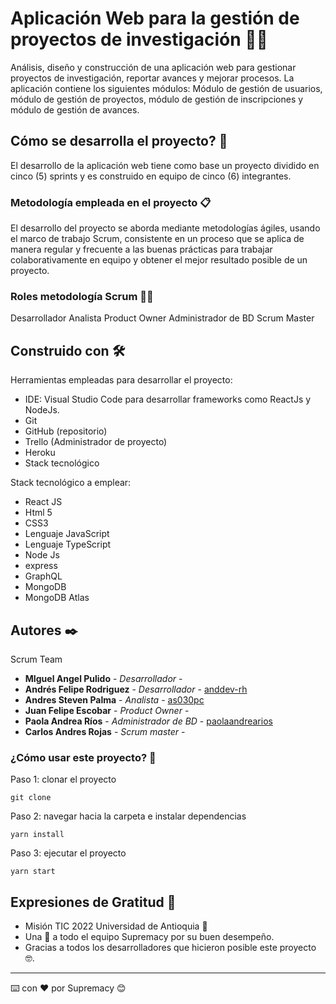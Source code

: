 # Aplicación Web para la gestión de proyectos de investigación 🧑‍🔬

Análisis, diseño y construcción de una aplicación web para gestionar proyectos de investigación, reportar avances y mejorar procesos. La aplicación contiene los siguientes módulos: Módulo de gestión de usuarios, módulo de gestión de proyectos, módulo de gestión de inscripciones y módulo de gestión de avances.

## Cómo se desarrolla el proyecto? 🚀

El desarrollo de la aplicación web tiene como base un proyecto dividido en cinco (5) sprints y es construido en equipo de cinco (6) integrantes.

### Metodología empleada en el proyecto 📋

El desarrollo del proyecto se aborda mediante metodologías ágiles, usando el marco de trabajo Scrum, consistente en un proceso que se aplica de
manera regular y frecuente a las buenas prácticas para trabajar colaborativamente en equipo y obtener el mejor resultado posible de un proyecto.

### Roles metodología Scrum 👨‍💻

Desarrollador
Analista
Product Owner
Administrador de BD
Scrum Master

## Construido con 🛠️

Herramientas empleadas para desarrollar el proyecto:

- IDE: Visual Studio Code para desarrollar frameworks como ReactJs y NodeJs.
- Git
- GitHub (repositorio)
- Trello (Administrador de proyecto)
- Heroku
- Stack tecnológico

Stack tecnológico a emplear:

- React JS
- Html 5
- CSS3
- Lenguaje JavaScript
- Lenguaje TypeScript
- Node Js
- express
- GraphQL
- MongoDB
- MongoDB Atlas

## Autores ✒️

Scrum Team

- **MIguel Angel Pulido** - _Desarrollador_ - []()
- **Andrés Felipe Rodriguez** - _Desarrollador_ - [anddev-rh](https://github.com/anddev-rh)
- **Andres Steven Palma** - _Analista_ - [as030pc](https://github.com/as030pc)
- **Juan Felipe Escobar** - _Product Owner_ - []()
- **Paola Andrea Ríos** - _Administrador de BD_ - [paolaandrearios](https://github.com/paolaandrearios)
- **Carlos Andres Rojas** - _Scrum master_ - []()

### ¿Cómo usar este proyecto? 🤔

Paso 1: clonar el proyecto

`git clone `

Paso 2: navegar hacia la carpeta e instalar dependencias

`yarn install`

Paso 3: ejecutar el proyecto

`yarn start`

## Expresiones de Gratitud 🎁

- Misión TIC 2022 Universidad de Antioquia 📢
- Una 🍺 a todo el equipo Supremacy por su buen desempeño.
- Gracias a todos los desarrolladores que hicieron posible este proyecto 🤓.

---

⌨️ con ❤️ por Supremacy 😊
